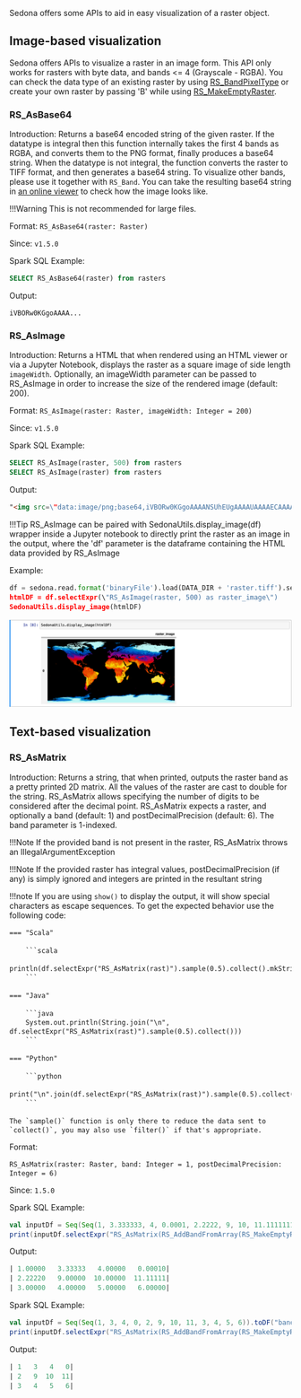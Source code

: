 Sedona offers some APIs to aid in easy visualization of a raster object.

## Image-based visualization
Sedona offers APIs to visualize a raster in an image form. This API only works for rasters with byte data, and bands <= 4 (Grayscale - RGBA). You can check the data type of an existing raster by using [RS_BandPixelType](../Raster-operators/#rs_bandpixeltype) or create your own raster by passing 'B' while using [RS_MakeEmptyRaster](../Raster-loader/#rs_makeemptyraster).

### RS_AsBase64
Introduction: Returns a base64 encoded string of the given raster. If the datatype is integral then this function internally takes the first 4 bands as RGBA, and converts them to the PNG format, finally produces a base64 string. When the datatype is not integral, the function converts the raster to TIFF format, and then generates a base64 string. To visualize other bands, please use it together with `RS_Band`. You can take the resulting base64 string in [an online viewer](https://base64-viewer.onrender.com/) to check how the image looks like.

!!!Warning
    This is not recommended for large files.

Format: `RS_AsBase64(raster: Raster)`

Since: `v1.5.0`

Spark SQL Example:

```sql
SELECT RS_AsBase64(raster) from rasters
```

Output:

```
iVBORw0KGgoAAAA...
```

### RS_AsImage
Introduction: Returns a HTML that when rendered using an HTML viewer or via a Jupyter Notebook, displays the raster as a square image of side length `imageWidth`. Optionally, an imageWidth parameter can be passed to RS_AsImage in order to increase the size of the rendered image (default: 200).

Format: `RS_AsImage(raster: Raster, imageWidth: Integer = 200)`

Since: `v1.5.0`

Spark SQL Example:

```sql
SELECT RS_AsImage(raster, 500) from rasters
SELECT RS_AsImage(raster) from rasters
```

Output:

```html
"<img src=\"data:image/png;base64,iVBORw0KGgoAAAANSUhEUgAAAAUAAAAECAAAAABjWKqcAAAAIElEQVR42mPgPfGfkYUhhfcBNw+DT1KihS6DqLKztjcATWMFp9rkkJgAAAAASUVORK5CYII=\" width=\"200\" />";
```

!!!Tip
    RS_AsImage can be paired with SedonaUtils.display_image(df) wrapper inside a Jupyter notebook to directly print the raster as an image in the output, where the 'df' parameter is the dataframe containing the HTML data provided by RS_AsImage

Example:

```python
df = sedona.read.format('binaryFile').load(DATA_DIR + 'raster.tiff').selectExpr(\"RS_FromGeoTiff(content) as raster\")
htmlDF = df.selectExpr(\"RS_AsImage(raster, 500) as raster_image\")
SedonaUtils.display_image(htmlDF)
```

![Output](../../image/DisplayImage.png)

## Text-based visualization

### RS_AsMatrix

Introduction: Returns a string, that when printed, outputs the raster band as a pretty printed 2D matrix. All the values of the raster are cast to double for the string. RS_AsMatrix allows specifying the number of digits to be considered after the decimal point.
RS_AsMatrix expects a raster, and optionally a band (default: 1) and postDecimalPrecision (default: 6). The band parameter is 1-indexed.

!!!Note
    If the provided band is not present in the raster, RS_AsMatrix throws an IllegalArgumentException

!!!Note
    If the provided raster has integral values, postDecimalPrecision (if any) is simply ignored and integers are printed in the resultant string

!!!note
    If you are using `show()` to display the output, it will show special characters as escape sequences. To get the expected behavior use the following code:

    === "Scala"

        ```scala
        println(df.selectExpr("RS_AsMatrix(rast)").sample(0.5).collect().mkString("\n"))
        ```

    === "Java"

        ```java
        System.out.println(String.join("\n", df.selectExpr("RS_AsMatrix(rast)").sample(0.5).collect()))
        ```

    === "Python"

        ```python
        print("\n".join(df.selectExpr("RS_AsMatrix(rast)").sample(0.5).collect()))
        ```

    The `sample()` function is only there to reduce the data sent to `collect()`, you may also use `filter()` if that's appropriate.

Format:

```
RS_AsMatrix(raster: Raster, band: Integer = 1, postDecimalPrecision: Integer = 6)
```

Since: `1.5.0`

Spark SQL Example:

```scala
val inputDf = Seq(Seq(1, 3.333333, 4, 0.0001, 2.2222, 9, 10, 11.11111111, 3, 4, 5, 6)).toDF("band")
print(inputDf.selectExpr("RS_AsMatrix(RS_AddBandFromArray(RS_MakeEmptyRaster(1, 'd', 4, 3, 0, 0, 1, -1, 0, 0, 0), band, 1, 0))").sample(0.5).collect()(0))
```

Output:

```sql
| 1.00000   3.33333   4.00000   0.00010|
| 2.22220   9.00000  10.00000  11.11111|
| 3.00000   4.00000   5.00000   6.00000|
```

Spark SQL Example:

```scala
val inputDf = Seq(Seq(1, 3, 4, 0, 2, 9, 10, 11, 3, 4, 5, 6)).toDF("band")
print(inputDf.selectExpr("RS_AsMatrix(RS_AddBandFromArray(RS_MakeEmptyRaster(1, 'i', 4, 3, 0, 0, 1, -1, 0, 0, 0), band, 1, 0))").sample(0.5).collect()(0))
```

Output:
```sql
| 1   3   4   0|
| 2   9  10  11|
| 3   4   5   6|
```
